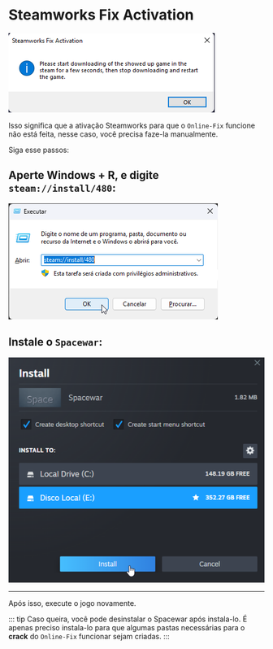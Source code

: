 # Steamworks Fix Activation

![Steamworks Fix Activation](assets/errors/steamworks-activation.png)

Isso significa que a ativação Steamworks para que o `Online-Fix` funcione não está feita, nesse caso, você precisa faze-la manualmente.

Siga esse passos:

## Aperte Windows + R, e digite `steam://install/480`:

![Comando Spacewar](assets/errors/spacewar-comando.png)

## Instale o `Spacewar`:

![Spacewar](assets/errors/spacewar.png)

___

Após isso, execute o jogo novamente.

::: tip Caso queira, você pode desinstalar o Spacewar após instala-lo. É apenas preciso instala-lo para que algumas pastas necessárias para o **crack** do `Online-Fix` funcionar sejam criadas.
:::